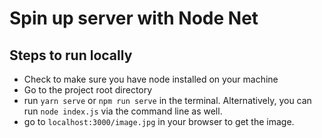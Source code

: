 # Spin up server with Node Net

## Steps to run locally
- Check to make sure you have node installed on your machine
- Go to the project root directory
- run `yarn serve` or `npm run serve` in the terminal. Alternatively, you can run `node index.js` via the command line as well.
- go to `localhost:3000/image.jpg` in your browser to get the image.